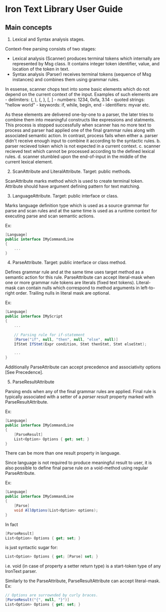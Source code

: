 Iron Text Library User Guide
============================

Main concepts
-------------

1) Lexical and Syntax analysis stages.

Context-free parsing consists of two stages:
- Lexical analysis (Scanner) produces terminal tokens which internally 
are represented by Msg class.  It contains integer token identifier, value,
and location of the token in text.
- Syntax analysis (Parser) receives terminal tokens (sequence of Msg
instances) and combines them using grammar rules.

In essense, scanner chops text into some basic elements which do not depend on
the current context of the input. Examples of such elements are 
    - delimiters: (, ), {, }, [, ]
    - numbers: 1234, 0xfa, 3.14
    - quoted strings: "hellow world"
    - keywords: if, while, begin, end
    - identifiers: myvar
etc.

As these elements are delivered one-by-one to a parser, the later tries to
combine them into meaningful constructs like expressions and statments. This
process is stopped successfully when scanner has no more text to process and
parser had applied one of the final grammar rules along with associated
semantic action. In contrast, process fails when either 
    a. parser didn't receive enough input to combine it according to the
       syntactic rules.
    b. parser recieved token which is not expected in a current context.
    c. scanner recieved text which cannot be processed according to the
       defined lexical rules.
    d. scanner stumbled upon the end-of-input in the middle of the current
       lexical element.

2) ScanAttribute and LiteralAttribute.
Target: public methods.

ScanAttribute marks method which is used to create terminal token.
Attribute should have argument defining pattern for text matching.


3) LanguageAttribute.
Target: public interface or class.

Marks language definition type which is used as a source grammar for parse and
scan rules and at the same time is used as a runtime context for executing 
parse and scan semantic actions.

Ex:
```csharp
[Language]
public interface IMyCommandLine
{
    ...
}
```

4) ParseAttribute.
Target: public interface or class method.

Defines grammar rule and at the same time uses target method as a semantic
action for this rule. ParseAttribute can accept literal-mask when one or more
grammar rule tokens are literals (fixed text tokens).  Literal-mask can
contain nulls which correspond to method arguments in left-to-right order.
Trailing nulls in literal mask are optional.

Ex:

```csharp
[Language]
public interface IMyScript
{
    ...
    
    // Parsing rule for if-statement
    [Parse("if", null, "then", null, "else", null)]
    IfStmt IfStmt(Expr condition, Stmt thenStmt, Stmt elseStmt);

    ...
}
```

Additionally ParseAttribute can accept precedence and
associativity options [See Precedence].

5) ParseResultAttribute

Parsing ends when any of the final grammar rules are applied. Final rule is
typically associated with a setter of a *parser result* property marked with 
ParseResultAttribute.

Ex:

```csharp
[Language]
public interface IMyCommandLine
{
    [ParseResult]
    List<Option> Options { get; set; }
}
```

There can be more than one result property in language.

Since language is not required to produce meaningful result to user, it is
also possible to define final parse rule on a void-method using regular 
ParseAttribute.

Ex:

```csharp
[Language]
public interface IMyCommandLine
{
    [Parse]
    void AllOptions(List<Option> options);
}
```

In fact 

```csharp
[ParseResult]
List<Option> Options { get; set; }
```

is just syntactic sugar for:

```csharp
List<Option> Options { get; [Parse] set; }
```

i.e. void (in case of property a setter return type) is a start-token type of 
any IronText parser.

Similarly to the ParseAttribute, ParseResultAttribute can accept literal-mask.
Ex:
```csharp
// Options are surrownded by curly braces.
[ParseResult("{", null, "}")]
List<Option> Options { get; set; }
```

